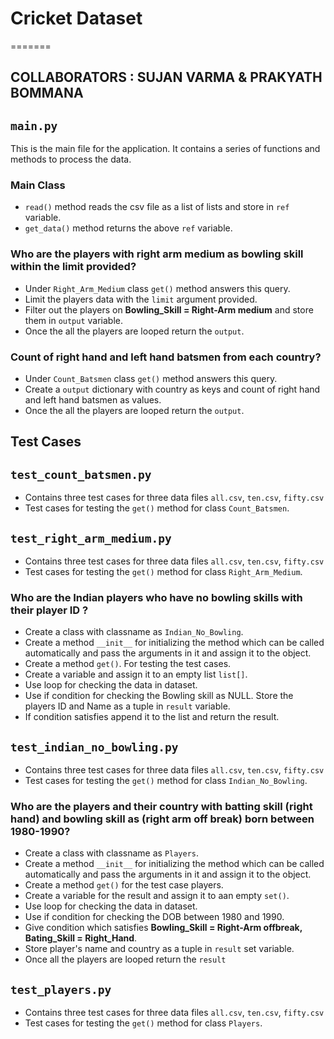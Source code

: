 
# Cricket Dataset
=======
## COLLABORATORS : SUJAN VARMA & PRAKYATH BOMMANA

## `main.py`

This is the main file for the application. It contains a series of functions and methods to process the data.

### Main Class

- `read()` method reads the csv file as a list of lists and store in `ref` variable.
- `get_data()` method returns the above `ref` variable.

### Who are the players with right arm medium as bowling skill within the limit provided?

- Under `Right_Arm_Medium` class `get()` method answers this query.
- Limit the players data with the `limit` argument provided.
- Filter out the players on **Bowling_Skill = Right-Arm medium** and store them in `output` variable.
- Once the all the players are looped return the `output`.

### Count of right hand and left hand batsmen from each country?

- Under `Count_Batsmen` class `get()` method answers this query.
- Create a `output` dictionary with country as keys and count of right hand and left hand batsmen as values.
- Once the all the players are looped return the `output`.

## Test Cases

## `test_count_batsmen.py`

- Contains three test cases for three data files `all.csv`, `ten.csv`, `fifty.csv`
- Test cases for testing the `get()` method for class `Count_Batsmen`.

## `test_right_arm_medium.py`

- Contains three test cases for three data files `all.csv`, `ten.csv`, `fifty.csv`
- Test cases for testing the `get()` method for class `Right_Arm_Medium`.





### Who are the Indian players who have no bowling skills with their player ID ?

* Create a class with classname as `Indian_No_Bowling`.
* Create a method `__init__` for initializing the method which can be called 
  automatically and pass the arguments in it and assign it to the object.
* Create a method `get()`. For testing the test cases.
* Create a variable and assign it to an empty list `list[]`.
* Use loop for checking the data in dataset.
* Use if condition for checking the Bowling skill as NULL. Store the players ID
  and Name as a tuple in `result` variable.
* If condition satisfies append it to the list and return the result.

## `test_indian_no_bowling.py`

- Contains three test cases for three data files `all.csv`, `ten.csv`, `fifty.csv`
- Test cases for testing the `get()` method for class `Indian_No_Bowling`.


### Who are the players and their country with batting skill (right hand) and bowling skill as (right arm off break) born between 1980-1990?

* Create a class with classname as `Players`.
* Create a method `__init__` for initializing the method which can be called 
  automatically and pass the arguments in it and assign it to the object.
* Create a method `get()` for the test case players.
* Create a variable for the result and assign it to aan empty `set()`.
* Use loop for checking the data in dataset.
* Use if condition for checking the DOB between 1980 and 1990.
* Give condition which satisfies **Bowling_Skill = Right-Arm offbreak, 
  Bating_Skill = Right_Hand**.
* Store player's name and country as a tuple in `result` set variable.
* Once all the players are looped return the `result`

## `test_players.py`

- Contains three test cases for three data files `all.csv`, `ten.csv`, `fifty.csv`
- Test cases for testing the `get()` method for class `Players`.

